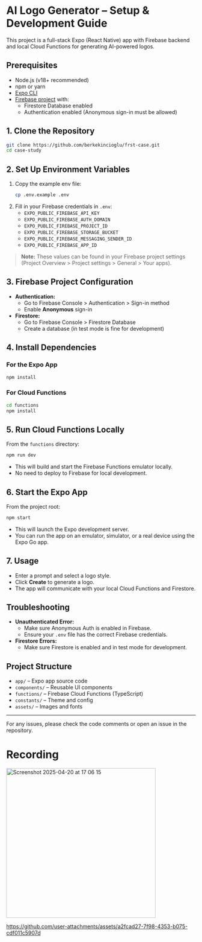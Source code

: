 # AI Logo Generator – Setup & Development Guide

This project is a full-stack Expo (React Native) app with Firebase backend and local Cloud Functions for generating AI-powered logos.

## Prerequisites

- Node.js (v18+ recommended)
- npm or yarn
- [Expo CLI](https://docs.expo.dev/get-started/installation/)
- [Firebase project](https://console.firebase.google.com/) with:
  - Firestore Database enabled
  - Authentication enabled (Anonymous sign-in must be allowed)

## 1. Clone the Repository

```sh
git clone https://github.com/berkekincioglu/frst-case.git
cd case-study
```

## 2. Set Up Environment Variables

1. Copy the example env file:
   ```sh
   cp .env.example .env
   ```
2. Fill in your Firebase credentials in `.env`:
   - `EXPO_PUBLIC_FIREBASE_API_KEY`
   - `EXPO_PUBLIC_FIREBASE_AUTH_DOMAIN`
   - `EXPO_PUBLIC_FIREBASE_PROJECT_ID`
   - `EXPO_PUBLIC_FIREBASE_STORAGE_BUCKET`
   - `EXPO_PUBLIC_FIREBASE_MESSAGING_SENDER_ID`
   - `EXPO_PUBLIC_FIREBASE_APP_ID`

> **Note:** These values can be found in your Firebase project settings (Project Overview > Project settings > General > Your apps).

## 3. Firebase Project Configuration

- **Authentication:**
  - Go to Firebase Console > Authentication > Sign-in method
  - Enable **Anonymous** sign-in
- **Firestore:**
  - Go to Firebase Console > Firestore Database
  - Create a database (in test mode is fine for development)

## 4. Install Dependencies

### For the Expo App

```sh
npm install
```

### For Cloud Functions

```sh
cd functions
npm install
```

## 5. Run Cloud Functions Locally

From the `functions` directory:

```sh
npm run dev
```

- This will build and start the Firebase Functions emulator locally.
- No need to deploy to Firebase for local development.

## 6. Start the Expo App

From the project root:

```sh
npm start
```

- This will launch the Expo development server.
- You can run the app on an emulator, simulator, or a real device using the Expo Go app.

## 7. Usage

- Enter a prompt and select a logo style.
- Click **Create** to generate a logo.
- The app will communicate with your local Cloud Functions and Firestore.

## Troubleshooting

- **Unauthenticated Error:**
  - Make sure Anonymous Auth is enabled in Firebase.
  - Ensure your `.env` file has the correct Firebase credentials.
- **Firestore Errors:**
  - Make sure Firestore is enabled and in test mode for development.

## Project Structure

- `app/` – Expo app source code
- `components/` – Reusable UI components
- `functions/` – Firebase Cloud Functions (TypeScript)
- `constants/` – Theme and config
- `assets/` – Images and fonts

---

For any issues, please check the code comments or open an issue in the repository.


# Recording
<img width="397" alt="Screenshot 2025-04-20 at 17 06 15" src="https://github.com/user-attachments/assets/c5391580-5f73-43ee-ba6d-94c28b8d868d" />


https://github.com/user-attachments/assets/a2fcad27-7f98-4353-b075-cdf011c5907d


